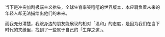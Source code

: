 当下是冲突加剧极端主义抬头，全球生育率笑嘻嘻的世界版本，本应肩负着未来的年轻人却无法描绘出他们的未来。

而我充分清楚，我跟身边的朋友能展现的相对「温和」的态度，是因为我们在当下时代的夹缝里，找到了一些属于自己的「生存之道」。
